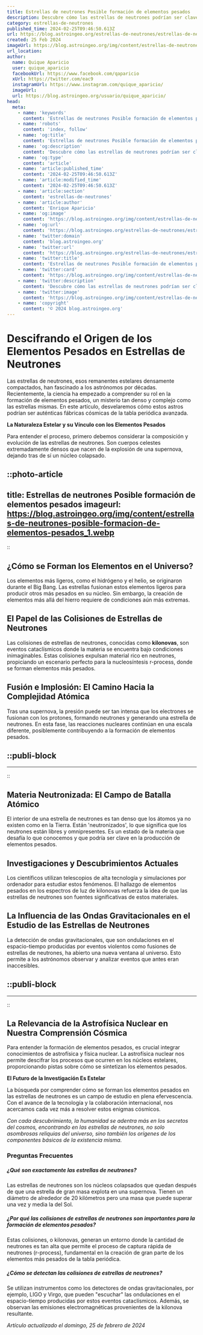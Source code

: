 ```yaml
---
title: Estrellas de neutrones Posible formación de elementos pesados
description: Descubre cómo las estrellas de neutrones podrían ser clave en la formación de elementos pesados en el universo. ¡Explora el misterio astronómico!
category: estrellas-de-neutrones
published_time: 2024-02-25T09:46:50.613Z
url: https://blog.astroingeo.org/estrellas-de-neutrones/estrellas-de-neutrones-posible-formacion-de-elementos-pesados
created: 25 Feb 2024
imageUrl: https://blog.astroingeo.org/img/content/estrellas-de-neutrones-posible-formacion-de-elementos-pesados_1.webp
url_location:
author:
  name: Quique Aparicio
  user: quique_aparicio
  facebookUrl: https://www.facebook.com/qaparicio
  xUrl: https://twitter.com/eac9
  instagramUrl: https://www.instagram.com/quique_aparicio/
  imageUrl: 
  url: https://blog.astroingeo.org/usuario/quique_aparicio/
head:
  meta:
    - name: 'keywords'
      content: 'Estrellas de neutrones Posible formación de elementos pesados'
    - name: 'robots'
      content: 'index, follow'
    - name: 'og:title'
      content: 'Estrellas de neutrones Posible formación de elementos pesados'
    - name: 'og:description'
      content: 'Descubre cómo las estrellas de neutrones podrían ser clave en la formación de elementos pesados en el universo. ¡Explora el misterio astronómico!'
    - name: 'og:type'
      content: 'article'
    - name: 'article:published_time'
      content: '2024-02-25T09:46:50.613Z'
    - name: 'article:modified_time'
      content: '2024-02-25T09:46:50.613Z'
    - name: 'article:section'
      content: 'estrellas-de-neutrones'
    - name: 'article:author'
      content: 'Enrique Aparicio'
    - name: 'og:image'
      content: 'https://blog.astroingeo.org/img/content/estrellas-de-neutrones-posible-formacion-de-elementos-pesados_1.webp'
    - name: 'og:url'
      content: 'https://blog.astroingeo.org/estrellas-de-neutrones/estrellas-de-neutrones-posible-formacion-de-elementos-pesados'
    - name: 'twitter:domain'
      content: 'blog.astroingeo.org'
    - name: 'twitter:url'
      content: 'https://blog.astroingeo.org/estrellas-de-neutrones/estrellas-de-neutrones-posible-formacion-de-elementos-pesados'
    - name: 'twitter:title'
      content: 'Estrellas de neutrones Posible formación de elementos pesados'
    - name: 'twitter:card'
      content: 'https://blog.astroingeo.org/img/content/estrellas-de-neutrones-posible-formacion-de-elementos-pesados_1.webp'
    - name: 'twitter:description'
      content: 'Descubre cómo las estrellas de neutrones podrían ser clave en la formación de elementos pesados en el universo. ¡Explora el misterio astronómico!'
    - name: 'twitter:image'
      content: 'https://blog.astroingeo.org/img/content/estrellas-de-neutrones-posible-formacion-de-elementos-pesados_1.webp'
    - name: 'copyright'
      content: '© 2024 blog.astroingeo.org'
---
```

# Descifrando el Origen de los Elementos Pesados en Estrellas de Neutrones

Las estrellas de neutrones, esos remanentes estelares densamente compactados, han fascinado a los astrónomos por décadas. Recientemente, la ciencia ha empezado a comprender su rol en la formación de elementos pesados, un misterio tan denso y complejo como las estrellas mismas. En este artículo, desvelaremos cómo estos astros podrían ser auténticas fábricas cósmicas de la tabla periódica avanzada.

**La Naturaleza Estelar y su Vínculo con los Elementos Pesados**

Para entender el proceso, primero debemos considerar la composición y evolución de las estrellas de neutrones. Son cuerpos celestes extremadamente densos que nacen de la explosión de una supernova, dejando tras de sí un núcleo colapsado.


::photo-article
---
title: Estrellas de neutrones Posible formación de elementos pesados
imageurl: https://blog.astroingeo.org/img/content/estrellas-de-neutrones-posible-formacion-de-elementos-pesados_1.webp
---
::


## ¿Cómo se Forman los Elementos en el Universo?

Los elementos más ligeros, como el hidrógeno y el helio, se originaron durante el Big Bang. Las estrellas fusionan estos elementos ligeros para producir otros más pesados en su núcleo. Sin embargo, la creación de elementos más allá del hierro requiere de condiciones aún más extremas.

## El Papel de las Colisiones de Estrellas de Neutrones

Las colisiones de estrellas de neutrones, conocidas como **kilonovas**, son eventos cataclísmicos donde la materia se encuentra bajo condiciones inimaginables. Estas colisiones expulsan material rico en neutrones, propiciando un escenario perfecto para la nucleosíntesis r-process, donde se forman elementos más pesados.

## Fusión e Implosión: El Camino Hacia la Complejidad Atómica

Tras una supernova, la presión puede ser tan intensa que los electrones se fusionan con los protones, formando neutrones y generando una estrella de neutrones. En esta fase, las reacciones nucleares continúan en una escala diferente, posiblemente contribuyendo a la formación de elementos pesados.


  ::publi-block
  ---
  ---
  ::
  
  
## Materia Neutronizada: El Campo de Batalla Atómico

El interior de una estrella de neutrones es tan denso que los átomos ya no existen como en la Tierra. Están 'neutronizados', lo que significa que los neutrones están libres y omnipresentes. Es un estado de la materia que desafía lo que conocemos y que podría ser clave en la producción de elementos pesados.

## Investigaciones y Descubrimientos Actuales

Los científicos utilizan telescopios de alta tecnología y simulaciones por ordenador para estudiar estos fenómenos. El hallazgo de elementos pesados en los espectros de luz de kilonovas refuerza la idea de que las estrellas de neutrones son fuentes significativas de estos materiales.

## La Influencia de las Ondas Gravitacionales en el Estudio de las Estrellas de Neutrones

La detección de ondas gravitacionales, que son ondulaciones en el espacio-tiempo producidas por eventos violentos como fusiones de estrellas de neutrones, ha abierto una nueva ventana al universo. Esto permite a los astrónomos observar y analizar eventos que antes eran inaccesibles.


  ::publi-block
  ---
  ---
  ::
  
  
## La Relevancia de la Astrofísica Nuclear en Nuestra Comprensión Cósmica

Para entender la formación de elementos pesados, es crucial integrar conocimientos de astrofísica y física nuclear. La astrofísica nuclear nos permite descifrar los procesos que ocurren en los núcleos estelares, proporcionando pistas sobre cómo se sintetizan los elementos pesados.

**El Futuro de la Investigación Es Estelar**

La búsqueda por comprender cómo se forman los elementos pesados en las estrellas de neutrones es un campo de estudio en plena efervescencia. Con el avance de la tecnología y la colaboración internacional, nos acercamos cada vez más a resolver estos enigmas cósmicos.

*Con cada descubrimiento, la humanidad se adentra más en los secretos del cosmos, encontrando en las estrellas de neutrones, no solo asombrosas reliquias del universo, sino también los orígenes de los componentes básicos de la existencia misma.*

### Preguntas Frecuentes

##### ¿Qué son exactamente las estrellas de neutrones?
Las estrellas de neutrones son los núcleos colapsados que quedan después de que una estrella de gran masa explota en una supernova. Tienen un diámetro de alrededor de 20 kilómetros pero una masa que puede superar una vez y media la del Sol.

##### ¿Por qué las colisiones de estrellas de neutrones son importantes para la formación de elementos pesados?
Estas colisiones, o kilonovas, generan un entorno donde la cantidad de neutrones es tan alta que permite el proceso de captura rápida de neutrones (r-process), fundamental en la creación de gran parte de los elementos más pesados de la tabla periódica.

##### ¿Cómo se detectan las colisiones de estrellas de neutrones?
Se utilizan instrumentos como los detectores de ondas gravitacionales, por ejemplo, LIGO y Virgo, que pueden "escuchar" las ondulaciones en el espacio-tiempo producidas por estos eventos cataclísmicos. Además, se observan las emisiones electromagnéticas provenientes de la kilonova resultante.

_Artículo actualizado el domingo, 25 de febrero de 2024_